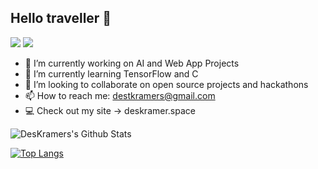 ## Hello traveller 👋
[![](https://img.shields.io/badge/%40-Linkedin-blue)](https://www.linkedin.com/in/desmond-kramer/)
[![](https://img.shields.io/badge/%40-Instagram-orange)](https://www.instagram.com/dez_kramer/)
- 🔭 I’m currently working on AI and Web App Projects
- 🌱 I’m currently learning TensorFlow and C
- 👯 I’m looking to collaborate on open source projects and hackathons
- 📫 How to reach me: destkramers@gmail.com
- 💻 Check out my site -> deskramer.space


<img align="center" src="https://github-readme-stats.vercel.app/api?username=DesKramer&include_all_commits=true&count_private=true&show_icons=true&line_height=20&title_color=7A7ADB&icon_color=2234AE&text_color=D3D3D3&bg_color=0,000000,130F40" alt="DesKramers's Github Stats">

[![Top Langs](https://github-readme-stats.vercel.app/api/top-langs/?username=DesKramer&layout=compact&text_color=daf7dc&bg_color=151515)](https://github.com/DesKramer/)
